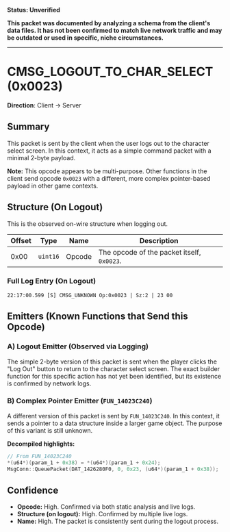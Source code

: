 **Status: Unverified**

**This packet was documented by analyzing a schema from the client's data files. It has not been confirmed to match live network traffic and may be outdated or used in specific, niche circumstances.**

---

# CMSG_LOGOUT_TO_CHAR_SELECT (0x0023)

**Direction**: Client -> Server

## Summary

This packet is sent by the client when the user logs out to the character select screen. In this context, it acts as a simple command packet with a minimal 2-byte payload.

**Note:** This opcode appears to be multi-purpose. Other functions in the client send opcode `0x0023` with a different, more complex pointer-based payload in other game contexts.

## Structure (On Logout)

This is the observed on-wire structure when logging out.

| Offset | Type | Name | Description |
|---|---|---|---|
| 0x00 | `uint16` | Opcode | The opcode of the packet itself, `0x0023`. |

### Full Log Entry (On Logout)
`22:17:00.599 [S] CMSG_UNKNOWN Op:0x0023 | Sz:2 | 23 00`

## Emitters (Known Functions that Send this Opcode)

### A) Logout Emitter (Observed via Logging)

The simple 2-byte version of this packet is sent when the player clicks the "Log Out" button to return to the character select screen. The exact builder function for this specific action has not yet been identified, but its existence is confirmed by network logs.

### B) Complex Pointer Emitter (`FUN_14023C240`)

A different version of this packet is sent by `FUN_14023C240`. In this context, it sends a pointer to a data structure inside a larger game object. The purpose of this variant is still unknown.

**Decompiled highlights:**
```c
// From FUN_14023C240
*(u64*)(param_1 + 0x38) = *(u64*)(param_1 + 0x24);
MsgConn::QueuePacket(DAT_1426280F0, 0, 0x23, (u64*)(param_1 + 0x38));
```

## Confidence

*   **Opcode:** High. Confirmed via both static analysis and live logs.
*   **Structure (on logout):** High. Confirmed by multiple live logs.
*   **Name:** High. The packet is consistently sent during the logout process.
